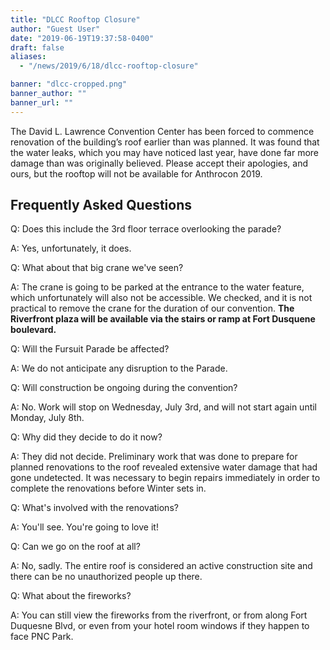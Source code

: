 ```yaml
---
title: "DLCC Rooftop Closure"
author: "Guest User"
date: "2019-06-19T19:37:58-0400"
draft: false
aliases:
  - "/news/2019/6/18/dlcc-rooftop-closure"

banner: "dlcc-cropped.png"
banner_author: ""
banner_url: ""
---
```


The David L. Lawrence Convention Center has been forced to commence renovation of the building’s roof earlier than was planned. It was found that the water leaks, which you may have noticed last year, have done far more damage than was originally believed. Please accept their apologies, and ours, but the rooftop will not be available for Anthrocon 2019.

## Frequently Asked Questions

Q: Does this include the 3rd floor terrace overlooking the parade?

A: Yes, unfortunately, it does.

Q: What about that big crane we've seen?

A: The crane is going to be parked at the entrance to the water feature, which unfortunately will also not be accessible. We checked, and it is not practical to remove the crane for the duration of our convention. **The Riverfront plaza will be available via the stairs or ramp at Fort Dusquene boulevard.**

Q: Will the Fursuit Parade be affected?

A: We do not anticipate any disruption to the Parade.

Q: Will construction be ongoing during the convention?

A: No. Work will stop on Wednesday, July 3rd, and will not start again until Monday, July 8th.

Q: Why did they decide to do it now?

A: They did not decide. Preliminary work that was done to prepare for planned renovations to the roof revealed extensive water damage that had gone undetected. It was necessary to begin repairs immediately in order to complete the renovations before Winter sets in.

Q: What's involved with the renovations?

A: You'll see. You're going to love it!

Q: Can we go on the roof at all?

A: No, sadly. The entire roof is considered an active construction site and there can be no unauthorized people up there.

Q: What about the fireworks?

A: You can still view the fireworks from the riverfront, or from along Fort Duquesne Blvd, or even from your hotel room windows if they happen to face PNC Park.
